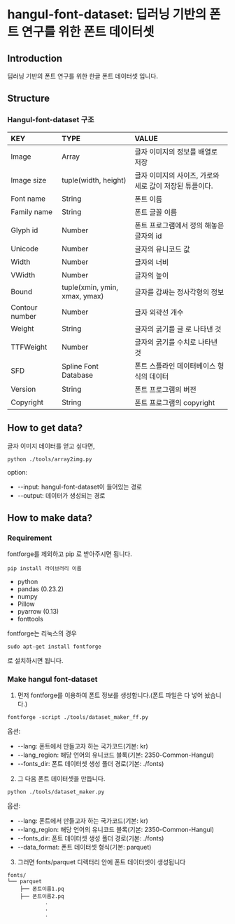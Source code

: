# hangul-font-dataset: 딥러닝 기반의 폰트 연구를 위한 폰트 데이터셋


## Introduction


딥러닝 기반의 폰트 연구를 위한 한글 폰트 데이터셋 입니다.


## Structure

### Hangul-font-dataset 구조

|KEY|TYPE|VALUE|
|:---|:---|:---|
|Image|Array|글자 이미지의 정보를 배열로 저장|
|Image size|tuple(width, height)|글자 이미지의 사이즈, 가로와 세로 값이 저장된 튜플이다.|
|Font name|String|폰트 이름|
|Family name|String|폰트 글꼴 이름|
|Glyph id|Number|폰트 프로그램에서 정의 해놓은 글자의 id|
|Unicode|Number|글자의 유니코드 값|
|Width|Number|글자의 너비|
|VWidth|Number|글자의 높이|
|Bound|tuple(xmin, ymin, xmax, ymax)|글자를 감싸는 정사각형의 정보|
|Contour number|Number|글자 외곽선 개수|
|Weight|String|글자의 굵기를 글 로 나타낸 것|
|TTFWeight|Number|글자의 굵기를 수치로 나타낸 것|
|SFD|Spline Font Database|폰트 스플라인 데이터베이스 형식의 데이터|
|Version|String|폰트 프로그램의 버전|
|Copyright|String|폰트 프로그램의 copyright|

## How to get data?

글자 이미지 데이터를 얻고 싶다면,

```
python ./tools/array2img.py 
```
option:
- --input: hangul-font-dataset이 들어있는 경로
- --output: 데이터가 생성되는 경로 

## How to make data?

### Requirement

fontforge를 제외하고 pip 로 받아주시면 됩니다.

```
pip install 라이브러리 이름
```

- python
- pandas (0.23.2)
- numpy
- Pillow
- pyarrow (0.13)
- fonttools

fontforge는 리눅스의 경우

```
sudo apt-get install fontforge
```

로 설치하시면 됩니다.

### Make hangul font-dataset

1. 먼저 fontforge를 이용하여 폰트 정보를 생성합니다.(폰트 파일은 다 넣어 놨습니다.)

```
fontforge -script ./tools/dataset_maker_ff.py

```
옵션:

- --lang: 폰트에서 만들고자 하는 국가코드(기본: kr)
- --lang_region: 해당 언어의 유니코드 블록(기본: 2350-Common-Hangul)
- --fonts_dir: 폰트 데이터셋 생성 폴더 경로(기본: ./fonts)


2. 그 다음 폰트 데이터셋을 만듭니다.

```
python ./tools/dataset_maker.py

```
옵션:

- --lang: 폰트에서 만들고자 하는 국가코드(기본: kr)
- --lang_region: 해당 언어의 유니코드 블록(기본: 2350-Common-Hangul)
- --fonts_dir: 폰트 데이터셋 생성 폴더 경로(기본: ./fonts)
- --data_format: 폰트 데이터셋 형식(기본: parquet)

3. 그러면 fonts/parquet 디렉터리 안에 폰트 데이터셋이 생성됩니다

```
fonts/
└── parquet
	├── 폰트이름1.pq
	├── 폰트이름2.pq
			.
			.
			.
```